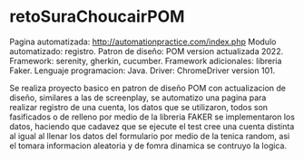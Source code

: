 # retoSuraChoucairPOM


Pagina automatizada: http://automationpractice.com/index.php
Modulo automatizado: registro.
Patron de diseño: POM version actualizada 2022.
Framework: serenity, gherkin, cucumber.
Framework adicionales: libreria Faker.
Lenguaje programacion: Java.
Driver: ChromeDriver version  101.

Se realiza proyecto basico en patron de diseño POM con actualizacion de diseño, similares a las de screenplay, se automatizo una pagina para realizar registro de una cuenta, los datos que se utilizaron, todos son fasificados o de relleno por medio de la libreria FAKER se implementaron los datos, haciendo que cadavez que se ejecute el test cree una cuenta distinta al igual al llenar los datos del formulario por medio de la tenica random, asi el tomara informacion aleatoria y de fomra dinamica se contruyo la logica.



